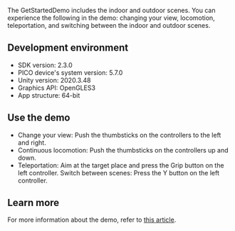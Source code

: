 The GetStartedDemo includes the indoor and outdoor scenes. You can experience the following in the demo: changing your view, locomotion, teleportation, and switching between the indoor and outdoor scenes.

## Development environment
- SDK version: 2.3.0
- PICO device's system version: 5.7.0
- Unity version: 2020.3.48
- Graphics API: OpenGLES3
- App structure: 64-bit

## Use the demo
- Change your view: Push the thumbsticks on the controllers to the left and right.
- Continuous locomotion: Push the thumbsticks on the controllers up and down.
- Teleportation: Aim at the target place and press the Grip button on the left controller.
Switch between scenes: Press the Y button on the left controller.

## Learn more
For more information about the demo, refer to [this article](https://developer-global.pico-interactive.com/en/document/unity/get-started-demo/).
